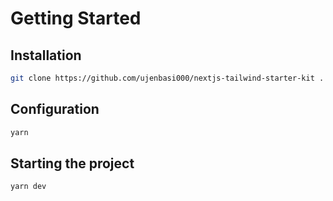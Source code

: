 # Getting Started

## Installation

```bash
git clone https://github.com/ujenbasi000/nextjs-tailwind-starter-kit .
```

## Configuration

```bash
yarn
```

## Starting the project

```bash
yarn dev
```
